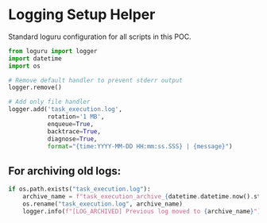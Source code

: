# Logging Setup Helper

Standard loguru configuration for all scripts in this POC.

```python
from loguru import logger
import datetime
import os

# Remove default handler to prevent stderr output
logger.remove()

# Add only file handler
logger.add('task_execution.log', 
           rotation='1 MB', 
           enqueue=True, 
           backtrace=True, 
           diagnose=True,
           format="{time:YYYY-MM-DD HH:mm:ss.SSS} | {message}")
```

## For archiving old logs:
```python
if os.path.exists("task_execution.log"):
    archive_name = f"task_execution_archive_{datetime.datetime.now().strftime('%Y%m%d_%H%M%S')}.log"
    os.rename("task_execution.log", archive_name)
    logger.info(f"[LOG_ARCHIVED] Previous log moved to {archive_name}")
```